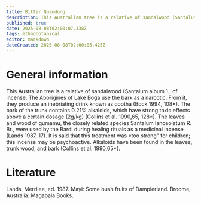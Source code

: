 ```yaml
---
title: Bitter Quandong
description: This Australian tree is a relative of sandalwood (Santalum album 1.; cf. incense. The Aborigines of Lake Boga use the bark as a narcotic.
published: true
date: 2025-08-08T02:00:07.338Z
tags: ethnobotanical
editor: markdown
dateCreated: 2025-08-08T02:00:05.425Z
---
```


# General information

This Australian tree is a relative of sandalwood (Santalum album 1.; cf. incense. The Aborigines of Lake Boga use the bark as a narcotic. From it, they produce an inebriating drink known as cootha (Bock 1994, 108*). The bark of the trunk contains 0.21% alkaloids, which have strong toxic effects above a certain dosage (2g/kg) (Collins et al. 1990,65, 128*). The leaves and wood of gumamu, the closely related species Santalum lanceolatum R. Br., were used by the Bardi during healing rituals as a medicinal incense (Lands 1987, 17). It is said that this treatment was «too strong" for children; this incense may be psychoactive. Alkaloids have been found in the leaves, trunk wood, and bark (Collins et al. 1990,65*).

# Literature

Lands, Merrilee, ed. 1987. Mayi: Some bush fruits of Dampierland. Broome, Australia: Magabala Books.
